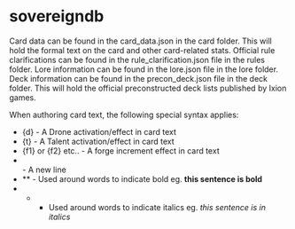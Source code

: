 # sovereigndb

Card data can be found in the card_data.json in the card folder. This will hold the formal text on the card and other card-related stats.
Official rule clarifications can be found in the rule_clarification.json file in the rules folder.
Lore information can be found in the lore.json file in the lore folder.
Deck information can be found in the precon_deck.json file in the deck folder. This will hold the official preconstructed deck lists published by Ixion games.

When authoring card text, the following special syntax applies:
- {d} - A Drone activation/effect in card text
- {t} - A Talent activation/effect in card text
- {f1} or {f2} etc.. - A forge increment effect in card text
- <br> - A new line
- ** - Used around words to indicate bold eg. **this sentence is bold**
- * - Used around words to indicate italics eg. *this sentence is in italics*

